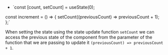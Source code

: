 - `const [count, setCount] = useState(0);

const increment = () => {
  setCount((previousCount) => previousCount + 1);
};`

When setting the state using the state update function `setCount`
we can access the previous state of the component from the parameter of the function that we are passing to update it `(previousCount) => previousCount + 1`.